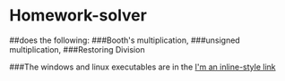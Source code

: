 # Homework-solver
##does the following:
###Booth's multiplication, 
###unsigned multiplication, 
###Restoring Division

###The windows and linux executables are in the [I'm an inline-style link](https://github.com/Praj41/Homework-solver/tree/master/cmake-build-debug)
